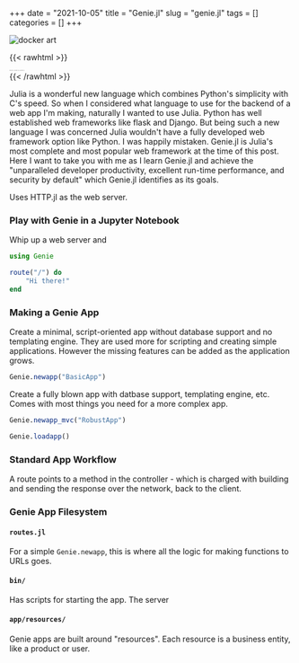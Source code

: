 +++ 
date = "2021-10-05"
title = "Genie.jl"
slug = "genie.jl"
tags = []
categories = []
+++

![docker art](/images/genie_logo.png)

{{< rawhtml >}}
<p style="font-size:18%; color: #8f8f8f; margin: 0;">Photo credit to Genie.jl</p>
{{< /rawhtml >}}

Julia is a wonderful new language which combines Python's simplicity with C's speed. So when I considered what language to use for the backend of a web app I'm making, naturally I wanted to use Julia. Python has well established web frameworks like flask and Django. But being such a new language I was concerned Julia wouldn't have a fully developed web framework option like Python. I was happily mistaken. Genie.jl is Julia's most complete and most popular web framework at the time of this post. Here I want to take you with me as I learn Genie.jl and achieve the "unparalleled developer productivity, excellent run-time performance, and security by default" which Genie.jl identifies as its goals.

Uses HTTP.jl as the web server.

### Play with Genie in a Jupyter Notebook

Whip up a web server and 
```julia
using Genie

route("/") do
    "Hi there!"
end
```


### Making a Genie App

Create a minimal, script-oriented app without database support and no templating engine. They are used more for scripting and creating simple applications. However the missing features can be added as the application grows.
```julia
Genie.newapp("BasicApp")
```

Create a fully blown app with datbase support, templating engine, etc. Comes with most things you need for a more complex app.
```julia
Genie.newapp_mvc("RobustApp")
```

```julia
Genie.loadapp()
```

### Standard App Workflow

A route points to a method in the controller -  which is charged with building and sending the response over the network, back to the client.

### Genie App Filesystem

#### `routes.jl`
For a simple `Genie.newapp`, this is where all the logic for making functions to URLs goes.

#### `bin/`
Has scripts for starting the app. The server 

#### `app/resources/`
Genie apps are built around "resources". Each resource is a business entity, like a product or user.


